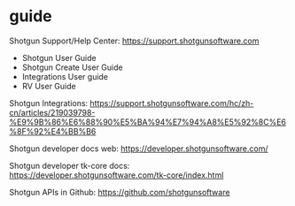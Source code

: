 # guide

Shotgun Support/Help Center:
https://support.shotgunsoftware.com
* Shotgun User Guide
* Shotgun Create User Guide
* Integrations User guide
* RV User Guide

Shotgun Integrations:
https://support.shotgunsoftware.com/hc/zh-cn/articles/219039798-%E9%9B%86%E6%88%90%E5%BA%94%E7%94%A8%E5%92%8C%E6%8F%92%E4%BB%B6

Shotgun developer docs web:
https://developer.shotgunsoftware.com/

Shotgun developer tk-core docs:
https://developer.shotgunsoftware.com/tk-core/index.html

Shotgun APIs in Github:
https://github.com/shotgunsoftware
